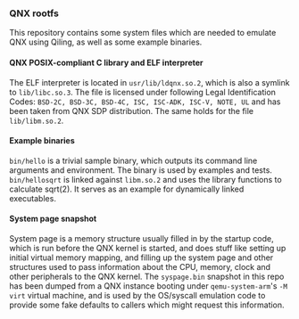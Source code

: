 ### QNX rootfs
This repository contains some system files which are needed to emulate QNX using Qiling, as well as some example binaries.

#### QNX POSIX-compliant C library and ELF interpreter
The ELF interpreter is located in  `usr/lib/ldqnx.so.2`, which is also a symlink to `lib/libc.so.3`. The file is licensed under following Legal Identification Codes: `BSD-2C, BSD-3C, BSD-4C, ISC, ISC-ADK,
ISC-V, NOTE, UL` and has been taken from QNX SDP distribution.
The same holds for the file `lib/libm.so.2`.

#### Example binaries ####
`bin/hello` is a trivial sample binary, which outputs its command line arguments and environment. The binary is used by examples and tests.
`bin/hellosqrt` is linked against `libm.so.2` and uses the library functions to calculate sqrt(2). It serves as an example for dynamically linked executables.

#### System page snapshot ####
System page is a memory structure usually filled in by the startup code, which is run before the QNX kernel is started, and does stuff like setting up initial virtual memory mapping, and filling up the system page and other structures used to pass information about the CPU, memory, clock and other peripherals to the QNX kernel. The `syspage.bin` snapshot in this repo has been dumped from a QNX instance booting under `qemu-system-arm`'s `-M virt` virtual machine, and is used by the OS/syscall emulation code to provide some fake defaults to callers which might request this information.

